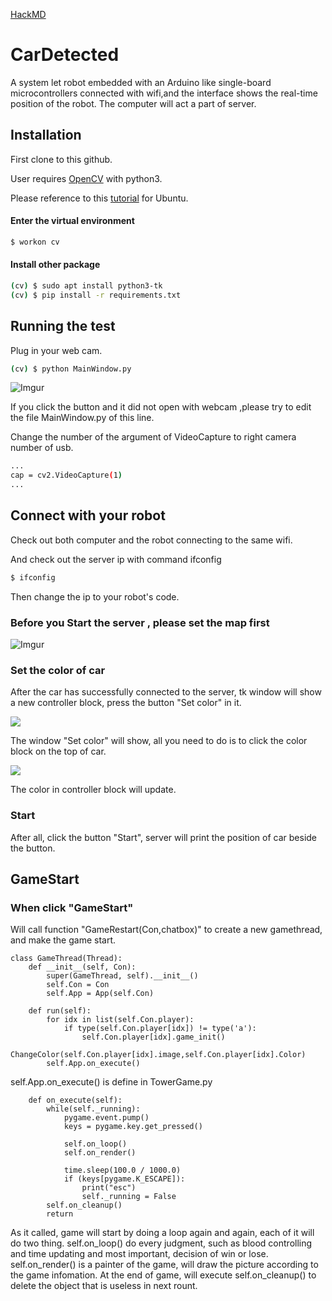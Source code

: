 [HackMD](https://hackmd.io/J-dVXPQeTrqU6cxtxI4iaw)

# CarDetected

A system let robot embedded with an Arduino like single-board microcontrollers connected with wifi,and the interface shows the real-time position of the robot.
The computer will act a part of server.

## Installation

First clone to this github.

User requires [OpenCV](http://opencv.org/) with python3.

Please reference to this [tutorial](https://www.pyimagesearch.com/2016/10/24/ubuntu-16-04-how-to-install-opencv/) for Ubuntu.

#### Enter the virtual environment
```sh
$ workon cv
```
#### Install other package
```sh
(cv) $ sudo apt install python3-tk
(cv) $ pip install -r requirements.txt
```

## Running the test
Plug in your web cam.
```sh
(cv) $ python MainWindow.py
```
![Imgur](https://i.imgur.com/f5a45dP.png)

If you click the button and it did not open with webcam ,please try to edit the file MainWindow.py of this line.

Change the number of the argument of VideoCapture to right camera number of usb.
```sh
...
cap = cv2.VideoCapture(1)
...
```

## Connect with your robot

Check out both computer and the robot connecting to the same wifi.

And check out the server ip with command ifconfig
```sh
$ ifconfig
```

Then change the ip to your robot's code.

### Before you Start the server , please set the map first
![Imgur](https://i.imgur.com/4UQTU5P.png)


### Set the color of car
After the car has successfully connected to the server, tk window will show a new controller block, press the button "Set color" in it.

![](https://i.imgur.com/M07bdGm.png)

The window "Set color" will show, all you need to do is  to click the color block on the top of car.

![](https://i.imgur.com/Th5MKOE.png)

The color in controller block will update.


### Start

After all, click the button "Start", server will print the position of car beside the button.

## GameStart

### When click "GameStart"

Will call function "GameRestart(Con,chatbox)" to create a new gamethread, and make the game start.

```python=
class GameThread(Thread):
	def __init__(self, Con):
		super(GameThread, self).__init__()
		self.Con = Con
		self.App = App(self.Con)
		
	def run(self):
		for idx in list(self.Con.player):
			if type(self.Con.player[idx]) != type('a'):
				self.Con.player[idx].game_init()
				ChangeColor(self.Con.player[idx].image,self.Con.player[idx].Color)
		self.App.on_execute()

```
self.App.on_execute() is define in TowerGame.py
```python=
	def on_execute(self):
		while(self._running):
			pygame.event.pump()
			keys = pygame.key.get_pressed()

			self.on_loop()
			self.on_render()
			
			time.sleep(100.0 / 1000.0)
			if (keys[pygame.K_ESCAPE]):
				print("esc")
				self._running = False
		self.on_cleanup()
		return
```
As it called, game will start by doing a loop again and again, each of it will do two thing.
self.on_loop() do every judgment, such as blood controlling and time updating and most important, decision of win or lose.
self.on_render() is a painter of the game, will draw the picture according to the game infomation.
At the end of game, will execute self.on_cleanup() to delete the object that is useless in next rount.






